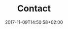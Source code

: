 ---
title: Contact
date: 2017-11-09T14:50:58+02:00
draft: false
description: <span class="accent-text">現在、メンバーを募集</span>しています！
header:
  description: <span class="accent-text">現在、メンバーを募集</span>しています！
  image:
    url: tmp-hero.png
    alt: The chair for meeting image
    media: "(max-width: 46.25em)"
    params:
    - options: 1130x500
    - options: 848x443 Center
    - options: 565x420 Center
    - options: 360x318
text_groups:
  - name: ご参加に関するお問い合わせ
    description: <p>初めての方は、下記サイトにて募集を承っていますので、同サイト内の募集要項をご確認いただき、お気軽にご連絡ください：</p><br/><p>  <a class="accent-text bold-text" href="https://www.net-menber.com/look/data/129098.html">スポーツやろうよ！リレーション＠バド</a></p>    
  - name: サイトの関するお問い合わせ
    description: <p>もしサイトの不具合や問題点などがございましたら下記の GitHub リンクから issue として、サイトの管理人までお気軽にご報告ください：</p><br/><p> <a class="accent-text bold-text" href="https://github.com/oshw-tokyo/site-badminton-relation-bunkyo/issues"> GitHub issue の発行ページ </a> （※ GitHub のアカウントが必要です）</p>  
    class: line        

---